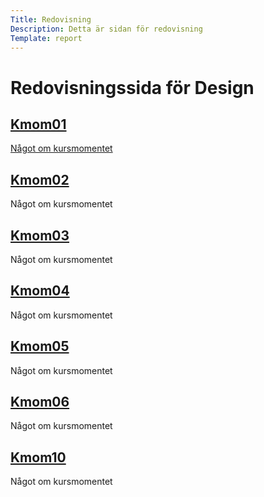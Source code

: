 ```yaml
---
Title: Redovisning  
Description: Detta är sidan för redovisning
Template: report
---
```


Redovisningssida för Design
==========================

<div class="kmom-box">
<a href="report/kmom01"><h2>Kmom01</h2>
<p>Något om kursmomentet</p></a>
</div>

<div class="kmom-box">
<a href="report/kmom02"><h2>Kmom02</h2></a>
<p>Något om kursmomentet</p>
</div>

<div class="kmom-box">
<a href="report/kmom03"><h2>Kmom03</h2></a>
<p>Något om kursmomentet</p>
</div>

<div class="kmom-box">
<a href="report/kmom04"><h2>Kmom04</h2></a>
<p>Något om kursmomentet</p>
</div>

<div class="kmom-box">
<a href="report/kmom05"><h2>Kmom05</h2></a>
<p>Något om kursmomentet</p>
</div>

<div class="kmom-box">
<a href="report/kmom06"><h2>Kmom06</h2></a>
<p>Något om kursmomentet</p>
</div>

<div class="kmom-box project">
<a href="report/kmom10"><h2>Kmom10</h2></a>
<p>Något om kursmomentet</p>
</div>
